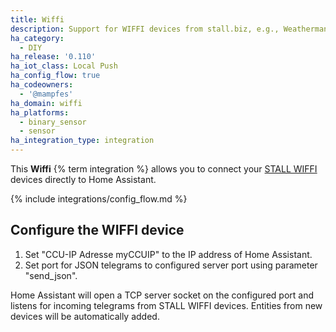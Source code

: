 ```yaml
---
title: Wiffi
description: Support for WIFFI devices from stall.biz, e.g., Weatherman, Rainyman, ...
ha_category:
  - DIY
ha_release: '0.110'
ha_iot_class: Local Push
ha_config_flow: true
ha_codeowners:
  - '@mampfes'
ha_domain: wiffi
ha_platforms:
  - binary_sensor
  - sensor
ha_integration_type: integration
---
```


This **Wiffi** {% term integration %} allows you to connect your [STALL WIFFI](https://stall.biz) devices directly to Home Assistant.

{% include integrations/config_flow.md %}

## Configure the WIFFI device

1. Set "CCU-IP Adresse myCCUIP" to the IP address of Home Assistant.
2. Set port for JSON telegrams to configured server port using parameter "send_json".

Home Assistant will open a TCP server socket on the configured port and listens for incoming telegrams from STALL WIFFI devices. Entities from new devices will be automatically added.
